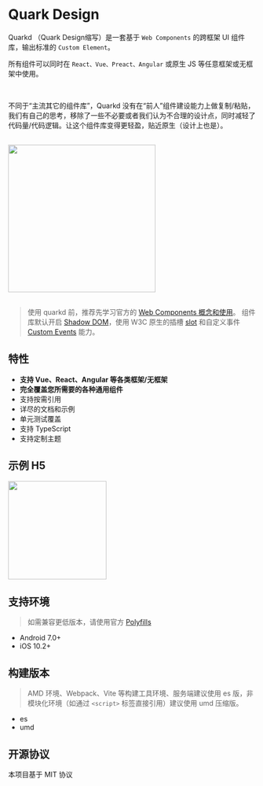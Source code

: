
# Quark Design

Quarkd （Quark Design缩写）是一套基于 `Web Components` 的跨框架 UI 组件库，输出标准的 `Custom Element`。

所有组件可以同时在 `React、Vue、Preact、Angular` 或原生 JS 等任意框架或无框架中使用。

<br/>

不同于“主流其它的组件库”，Quarkd 没有在“前人”组件建设能力上做复制/粘贴，我们有自己的思考，移除了一些不必要或者我们认为不合理的设计点，同时减轻了代码量/代码逻辑。让这个组件库变得更轻盈，贴近原生（设计上也是）。

<div style="margin:30px 0;"><img src="https://m.hellobike.com/resource/helloyun/13459/Z_3qI_quarkd-dark.png?x-oss-process=image/quality,q_80" width="300" /></div>


> 使用 quarkd 前，推荐先学习官方的 [Web Components 概念和使用](https://developer.mozilla.org/zh-CN/docs/Web/API/Web_components)。
组件库默认开启 [Shadow DOM](https://developer.mozilla.org/zh-CN/docs/Web/API/Web_components/Using_shadow_DOM)，使用 W3C 原生的插槽 [slot](https://developer.mozilla.org/zh-CN/docs/Web/API/Element/slot) 和自定义事件 [Custom Events](https://developer.mozilla.org/zh-CN/docs/Web/API/CustomEvent) 能力。


## 特性

- **支持 Vue、React、Angular 等各类框架/无框架**
- **完全覆盖您所需要的各种通用组件**
- 支持按需引用
- 详尽的文档和示例
- 单元测试覆盖
- 支持 TypeScript
- 支持定制主题

## 示例 H5

<img src="https://m.hellobike.com/resource/helloyun/15697/3_81B_qrcode_quark-design.hellobike.com.png?x-oss-process=image/quality,q_80" width="200" />

## 支持环境

> 如需兼容更低版本，请使用官方 [Polyfills][def]

- Android 7.0+
- iOS 10.2+

## 构建版本

> AMD 环境、Webpack、Vite 等构建工具环境、服务端建议使用 es 版，非模块化环境（如通过 `<script>` 标签直接引用）建议使用 umd 压缩版。

- es
- umd


<!-- ## 缘何此名

物理学科名词，夸克（英语：Quark）意译为层子，是一种基本粒子，也是构成物质的基本单元。夸克互相结合，形成一种复合粒子，叫强子，它们是构成原子核的单元。

对于 Web 开发者来说，UI 组件是构建页面可复用代码的最小单元（可交互、可复用、跨技术栈的最小单元），它能像原生标签一样运行在各种框架或无框架的应用中。因此我们将它命名为 Quark！ -->

## 开源协议

本项目基于 MIT 协议

[def]: https://www.webcomponents.org/polyfills
